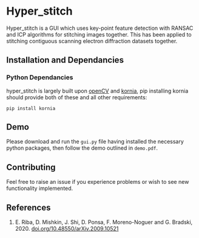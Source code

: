 # Hyper_stitch
Hyper_stitch is a GUI which uses key-point feature detection with RANSAC and ICP algorithms for stitching images together. This has been applied to stitching contiguous scanning electron diffraction datasets together.
## Installation and Dependancies
### Python Dependancies
hyper_stitch is largely built upon [openCV](https://opencv.org/) and [kornia](https://kornia.readthedocs.io/en/stable/),
pip installing kornia should provide both of these and all other requirements:
```
pip install kornia
```
## Demo
Please download and run the ```gui.py``` file having installed the necessary python packages, then follow the demo outlined in ```demo.pdf```.
## Contributing
Feel free to raise an issue if you experience problems or wish to see new functionality implemented.

## References
1. E. Riba, D. Mishkin, J. Shi, D. Ponsa, F. Moreno-Noguer and G. Bradski, 2020. [doi.org/10.48550/arXiv.2009.10521](https://arxiv.org/abs/2009.10521)
